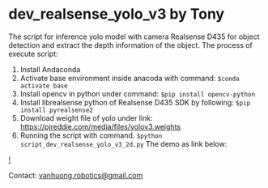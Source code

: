# dev_realsense_yolo_v3 by Tony 
The script for inference yolo model with camera Realsense D435 for object detection and extract the depth information of the object. 
The process of execute script: 
1. Install Andaconda 
2. Activate base environment inside anacoda with command:
`$conda activate base`
3. Install opencv in python under command:
`$pip install opencv-python`
4. Install librealsense python of Realsense D435 SDK by following:
`$pip install pyrealsense2`
5. Download weight file of yolo under link:  https://pjreddie.com/media/files/yolov3.weights 
6. Running the script with command.
`$python script_dev_realsense_yolo_v3_2d.py`
The demo as link below:

[!](https://www.youtube.com/watch?v=gEab40Y46TM "Running")

Contact: vanhuong.robotics@gmail.com
